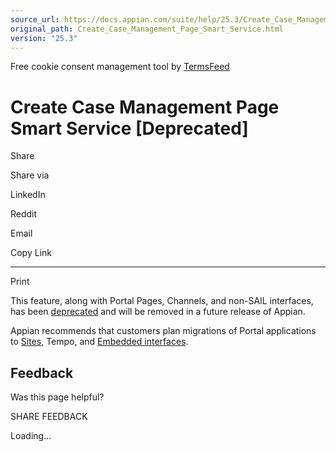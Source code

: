```yaml
---
source_url: https://docs.appian.com/suite/help/25.3/Create_Case_Management_Page_Smart_Service.html
original_path: Create_Case_Management_Page_Smart_Service.html
version: "25.3"
---
```


Free cookie consent management tool by [TermsFeed](https://www.termsfeed.com/)

# Create Case Management Page Smart Service \[Deprecated\]

Share

Share via

LinkedIn

Reddit

Email

Copy Link

* * *

Print

This feature, along with Portal Pages, Channels, and non-SAIL interfaces, has been [deprecated](Deprecated_Features.html) and will be removed in a future release of Appian.

Appian recommends that customers plan migrations of Portal applications to [Sites](Sites.html), Tempo, and [Embedded interfaces](Embedded_Interfaces.html).

## Feedback

Was this page helpful?

SHARE FEEDBACK

Loading...